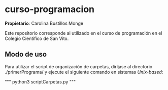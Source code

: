 # curso-programacion

__Propietario__: Carolina Bustillos Monge

Este repositorio corresponde al utilizado en el curso de programación en el Colegio Científico de San Vito.

## Modo de uso

Para utilizar el script de organización de carpetas, diríjase  al directorio ./primerPrograma/ y ejecute el siguiente comando en sistemas _Unix-based_:

"""
python3 scriptCarpetas.py
"""
